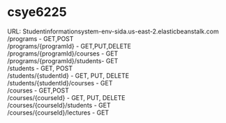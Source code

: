 # csye6225
URL: <a herf="http://Studentinformationsystem-env-sida.us-east-2.elasticbeanstalk.com">Studentinformationsystem-env-sida.us-east-2.elasticbeanstalk.com</a><br/> 
/programs - GET,POST <br/>
/programs/{programId} - GET,PUT,DELETE <br/> 
/programs/{programId}/courses - GET <br/> 
/programs/{programId}/students- GET <br/> 
/students - GET, POST <br/> 
/students/{studentId} - GET, PUT, DELETE <br/> 
/students/{studentId}/courses - GET <br/> 
/courses - GET,POST <br/>
/courses/{courseId} - GET, PUT, DELETE <br/>
/courses/{courseId}/students - GET <br/>
/courses/{courseId}/lectures - GET <br/>
